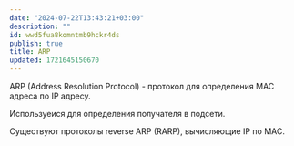 ```yaml
---
date: "2024-07-22T13:43:21+03:00"
description: ""
id: wwd5fua8komntmb9hckr4ds
publish: true
title: ARP
updated: 1721645150670
---
```


ARP (Address Resolution Protocol) - протокол для определения MAC адреса по IP адресу.

Используеися для определения получателя в подсети.

Существуют протоколы reverse ARP (RARP), вычисляющие IP по MAC.
